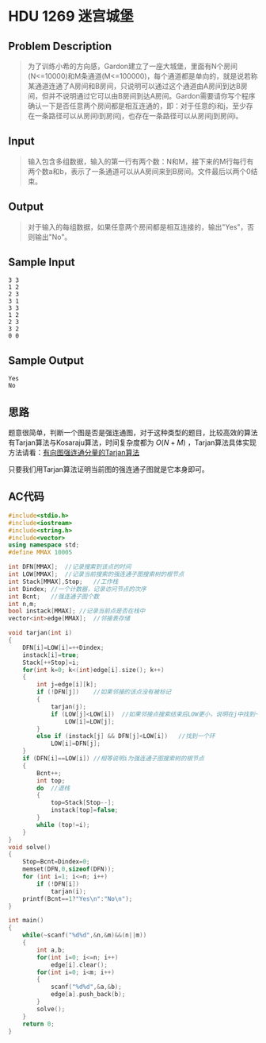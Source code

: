 # **HDU 1269 迷宫城堡**

## **Problem Description**

> 为了训练小希的方向感，Gardon建立了一座大城堡，里面有N个房间(N<=10000)和M条通道(M<=100000)，每个通道都是单向的，就是说若称某通道连通了A房间和B房间，只说明可以通过这个通道由A房间到达B房间，但并不说明通过它可以由B房间到达A房间。Gardon需要请你写个程序确认一下是否任意两个房间都是相互连通的，即：对于任意的i和j，至少存在一条路径可以从房间i到房间j，也存在一条路径可以从房间j到房间i。



## **Input**

> 输入包含多组数据，输入的第一行有两个数：N和M，接下来的M行每行有两个数a和b，表示了一条通道可以从A房间来到B房间。文件最后以两个0结束。



## **Output**

> 对于输入的每组数据，如果任意两个房间都是相互连接的，输出"Yes"，否则输出"No"。



## **Sample Input**

    3 3
    1 2
    2 3
    3 1
    3 3
    1 2
    2 3
    3 2
    0 0



## **Sample Output**

    Yes
    No



## **思路**

题意很简单，判断一个图是否是强连通图，对于这种类型的题目，比较高效的算法有Tarjan算法与Kosaraju算法，时间复杂度都为 $O(N+M)$ ，Tarjan算法具体实现方法请看：[有向图强连通分量的Tarjan算法](https://www.dreamwings.cn/tarjan/3992.html)

只要我们用Tarjan算法证明当前图的强连通子图就是它本身即可。



## **AC代码**

```cpp
#include<stdio.h>
#include<iostream>
#include<string.h>
#include<vector>
using namespace std;
#define MMAX 10005

int DFN[MMAX];  //记录搜索到该点的时间
int LOW[MMAX];  //记录当前搜索的强连通子图搜索树的根节点
int Stack[MMAX],Stop;   //工作栈
int Dindex; //一个计数器，记录访问节点的次序
int Bcnt;   //强连通子图个数
int n,m;
bool instack[MMAX]; //记录当前点是否在栈中
vector<int>edge[MMAX];  //邻接表存储

void tarjan(int i)
{
    DFN[i]=LOW[i]=++Dindex;
    instack[i]=true;
    Stack[++Stop]=i;
    for(int k=0; k<(int)edge[i].size(); k++)
    {
        int j=edge[i][k];
        if (!DFN[j])    //如果邻接的该点没有被标记
        {
            tarjan(j);
            if (LOW[j]<LOW[i])  //如果邻接点搜索结束后LOW更小，说明在j中找到一个环，然后使环中所有LOW统一
                LOW[i]=LOW[j];
        }
        else if (instack[j] && DFN[j]<LOW[i])   //找到一个环
            LOW[i]=DFN[j];
    }
    if (DFN[i]==LOW[i]) //相等说明i为强连通子图搜索树的根节点
    {
        Bcnt++;
        int top;
        do  //退栈
        {
            top=Stack[Stop--];
            instack[top]=false;
        }
        while (top!=i);
    }
}
void solve()
{
    Stop=Bcnt=Dindex=0;
    memset(DFN,0,sizeof(DFN));
    for (int i=1; i<=n; i++)
        if (!DFN[i])
            tarjan(i);
    printf(Bcnt==1?"Yes\n":"No\n");
}

int main()
{
    while(~scanf("%d%d",&n,&m)&&(n||m))
    {
        int a,b;
        for(int i=0; i<=n; i++)
            edge[i].clear();
        for(int i=0; i<m; i++)
        {
            scanf("%d%d",&a,&b);
            edge[a].push_back(b);
        }
        solve();
    }
    return 0;
}
```

